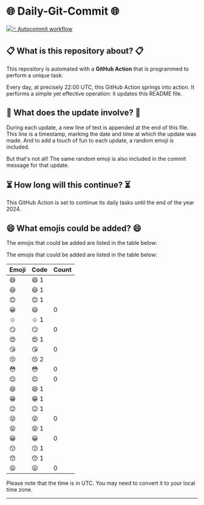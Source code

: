 # 🌐 Daily-Git-Commit 🌐

[![🃏 Autocommit workflow](https://github.com/diegomarty/daily-git-commit/actions/workflows/daily-git-commit.yaml/badge.svg?event=check_run)](https://github.com/diegomarty/daily-git-commit/actions/workflows/daily-git-commit.yaml)

## 📋 What is this repository about? 📋

This repository is automated with a **GitHub Action** that is programmed to perform a unique task:

Every day, at precisely 22:00 UTC, this GitHub Action springs into action. It performs a simple yet effective operation: it updates this README file.

## 🔄 What does the update involve? 🔄

During each update, a new line of text is appended at the end of this file. This line is a timestamp, marking the date and time at which the update was made. And to add a touch of fun to each update, a random emoji is included.

But that's not all! The same random emoji is also included in the commit message for that update.

## ⏳ How long will this continue? ⏳

This GitHub Action is set to continue its daily tasks until the end of the year 2024.

## 😄 What emojis could be added? 😄

The emojis that could be added are listed in the table below:

The emojis that could be added are listed in the table below:

| Emoji | Code | Count |
| --- | --- | --- |
| 😄 | :smile:  1 |
| 😆 | :laughing:  1 |
| 😊 | :blush:  1 |
| 😀 | :smiley: | 0 |
| ☺️ | :relaxed:  1 |
| 😏 | :smirk: | 0 |
| 😍 | :heart_eyes:  1 |
| 😘 | :kissing_heart: | 0 |
| 😚 | :kissing_closed_eyes:  2 |
| 😳 | :flushed: | 0 |
| 😌 | :relieved: | 0 |
| 😆 | :satisfied:  1 |
| 😁 | :grin:  1 |
| 😉 | :wink:  1 |
| 😜 | :stuck_out_tongue_winking_eye: | 0 |
| 😝 | :stuck_out_tongue_closed_eyes:  1 |
| 😀 | :grinning: | 0 |
| 😗 | :kissing:  1 |
| 😙 | :kissing_smiling_eyes:  1 |
| 😛 | :stuck_out_tongue: | 0 |


Please note that the time is in UTC. You may need to convert it to your local time zone.

---
